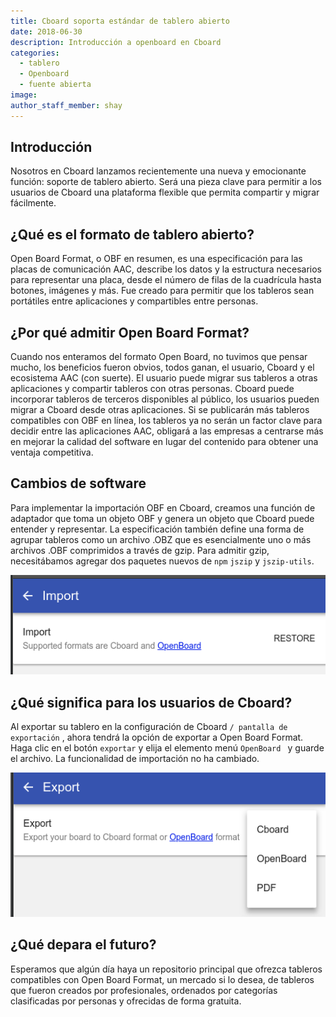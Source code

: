 ```yaml
---
title: Cboard soporta estándar de tablero abierto
date: 2018-06-30
description: Introducción a openboard en Cboard
categories:
  - tablero
  - Openboard
  - fuente abierta
image:
author_staff_member: shay
---
```

## Introducción

Nosotros en Cboard lanzamos recientemente una nueva y emocionante función: soporte de tablero abierto. Será una pieza clave para permitir a los usuarios de Cboard una plataforma flexible que permita compartir y migrar fácilmente.

## ¿Qué es el formato de tablero abierto?

Open Board Format, o OBF en resumen, es una especificación para las placas de comunicación AAC, describe los datos y la estructura necesarios para representar una placa, desde el número de filas de la cuadrícula hasta botones, imágenes y más. Fue creado para permitir que los tableros sean portátiles entre aplicaciones y compartibles entre personas.

## ¿Por qué admitir Open Board Format?

Cuando nos enteramos del formato Open Board, no tuvimos que pensar mucho, los beneficios fueron obvios, todos ganan, el usuario, Cboard y el ecosistema AAC (con suerte). El usuario puede migrar sus tableros a otras aplicaciones y compartir tableros con otras personas. Cboard puede incorporar tableros de terceros disponibles al público, los usuarios pueden migrar a Cboard desde otras aplicaciones. Si se publicarán más tableros compatibles con OBF en línea, los tableros ya no serán un factor clave para decidir entre las aplicaciones AAC, obligará a las empresas a centrarse más en mejorar la calidad del software en lugar del contenido para obtener una ventaja competitiva.

## Cambios de software

Para implementar la importación OBF en Cboard, creamos una función de adaptador que toma un objeto OBF y genera un objeto que Cboard puede entender y representar. La especificación también define una forma de agrupar tableros como un archivo .OBZ que es esencialmente uno o más archivos .OBF comprimidos a través de gzip. Para admitir gzip, necesitábamos agregar dos paquetes nuevos de `npm` `jszip` y `jszip-utils`.

![Tablero](/images/app/import.png)

## ¿Qué significa para los usuarios de Cboard?

Al exportar su tablero en la configuración de Cboard `/ pantalla de exportación` , ahora tendrá la opción de exportar a Open Board Format. Haga clic en el botón `exportar` y elija el elemento</code> menú `OpenBoard ` y guarde el archivo. La funcionalidad de importación no ha cambiado.

![Tablero](/images/app/export.png)

## ¿Qué depara el futuro?

Esperamos que algún día haya un repositorio principal que ofrezca tableros compatibles con Open Board Format, un mercado si lo desea, de tableros que fueron creados por profesionales, ordenados por categorías clasificadas por personas y ofrecidas de forma gratuita.